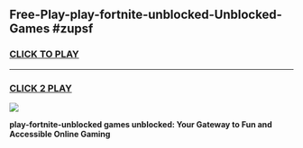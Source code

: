 
## Free-Play-play-fortnite-unblocked-Unblocked-Games #zupsf
<h3>
<a href="https://news.freeplayer.one?title=play-fortnite-unblocked&ref=8M">CLICK TO PLAY</a></h3>
<hr>

<h3>
<a href="https://news.freeplayer.one?title=play-fortnite-unblocked&ref=8M">CLICK 2 PLAY</a>
  
</h3>

<a href="https://news.freeplayer.one?title=play-fortnite-unblocked&ref=8M"><img src="https://clearcache.store/games.png"></a>


**play-fortnite-unblocked games unblocked: Your Gateway to Fun and Accessible Online Gaming**
